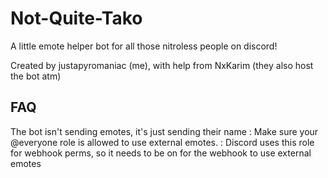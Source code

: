 # Not-Quite-Tako

A little emote helper bot for all those nitroless people on discord!

Created by justapyromaniac (me), with help from NxKarim (they also host the bot atm)

## FAQ

The bot isn't sending emotes, it's just sending their name
: Make sure your @everyone role is allowed to use external emotes. 
: Discord uses this role for webhook perms, so it needs to be on for the webhook to use external emotes
